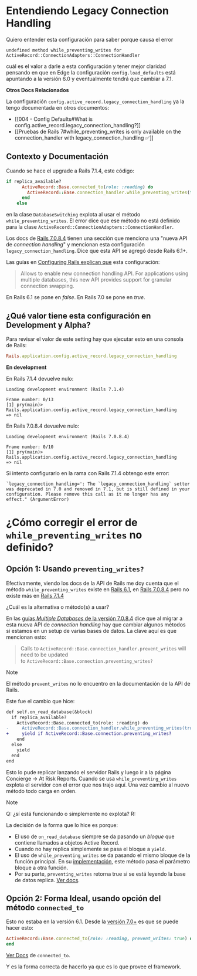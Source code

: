 # Entendiendo Legacy Connection Handling

Quiero entender esta configuración para saber porque causa el error
```
undefined method while_preventing_writes for ActiveRecord::ConnectionAdapters::ConnectionHandler
```

cuál es el valor a darle a esta configuración y tener mejor claridad pensando en que en Edge la configuración `config.load_defaults` está apuntando a la versión 6.0 y eventualmente tendrá que cambiar a 7.1.

**Otros Docs Relacionados**

La configuración `config.active_record.legacy_connection_handling` ya la tengo documentada en otros documentos:

- [[004 - Config Defaults#What is config.active_record.legacy_connection_handling?]]
- [[Pruebas de Rails 7#while_preventing_writes is only available on the connection_handler with legacy_connection_handling ✅]]

## Contexto y Documentación

Cuando se hace el upgrade a Rails 7.1.4, este código:
```ruby
if replica_available?
      ActiveRecord::Base.connected_to(role: :reading) do
        ActiveRecord::Base.connection_handler.while_preventing_writes(true, &block)
      end
    else
```

en la clase `DatabaseSwitching` explota al usar el método `while_preventing_writes`. El error dice que ese método no está definido para la clase `ActiveRecord::ConnectionAdapters::ConnectionHandler`.

Los docs de [Rails 7.0.8.4](https://guides.rubyonrails.org/v7.0.8.4/active_record_multiple_databases.html#migrate-to-the-new-connection-handling) tienen una sección que menciona una "nueva API de _connection handling_" y mencionan esta configuración `legacy_connection_handling`. Dice que esta API se agregó desde Rails 6.1+.

Las guías en [Configuring Rails explican que](https://guides.rubyonrails.org/v7.0.8.4/configuring.html#config-active-record-legacy-connection-handling) esta configuración:

> Allows to enable new connection handling API. For applications using multiple databases, this new API provides support for granular connection swapping.

En Rails 6.1 se pone en *false*. En Rails 7.0 se pone en *true*.

## ¿Qué valor tiene esta configuración en Development y Alpha?

Para revisar el valor de este setting hay que ejecutar esto en una consola de Rails:
```ruby
Rails.application.config.active_record.legacy_connection_handling
```

**En development**

En Rails 7.1.4 devuelve nulo:
```
Loading development environment (Rails 7.1.4)

Frame number: 0/13
[1] pry(main)> Rails.application.config.active_record.legacy_connection_handling
=> nil
```

En Rails 7.0.8.4 devuelve nulo:
```
Loading development environment (Rails 7.0.8.4)

Frame number: 0/10
[1] pry(main)> Rails.application.config.active_record.legacy_connection_handling
=> nil
```

Si intento configurarlo en la rama con Rails 7.1.4 obtengo este error:
```
`legacy_connection_handling=': The `legacy_connection_handling` setter was deprecated in 7.0 and removed in 7.1, but is still defined in your configuration. Please remove this call as it no longer has any effect." (ArgumentError)
```

# ¿Cómo corregir el error de `while_preventing_writes` no definido?

## Opción 1: Usando `preventing_writes?`

Efectivamente, viendo los docs de la API de Rails me doy cuenta que el método `while_preventing_writes` existe en [Rails 6.1](https://api.rubyonrails.org/v6.1/classes/ActiveRecord/ConnectionAdapters/ConnectionHandler.html#method-i-while_preventing_writes), en [Rails 7.0.8.4](https://api.rubyonrails.org/v7.0.8.4/classes/ActiveRecord/ConnectionAdapters/ConnectionHandler.html#method-i-while_preventing_writes) pero no existe más en [Rails 7.1.4](https://api.rubyonrails.org/v7.1.4/classes/ActiveRecord/ConnectionAdapters/ConnectionHandler.html)

¿Cuál es la alternativa o método(s) a usar?

En las [guías _Multiple Databases_ de la versión 7.0.8.4](https://guides.rubyonrails.org/v7.0.8.4/active_record_multiple_databases.html#migrate-to-the-new-connection-handling) dice que al migrar a esta nueva API de _connection handling_ hay que cambiar algunos métodos si estamos en un setup de varias bases de datos. La clave aquí es que mencionan esto:

> Calls to `ActiveRecord::Base.connection_handler.prevent_writes` will need to be updated to `ActiveRecord::Base.connection.preventing_writes?`

> [!Note]
> El método `prevent_writes` no lo encuentro en la documentación de la API de Rails.

Este fue el cambio que hice:
```diff
def self.on_read_database(&block)
  if replica_available?
    ActiveRecord::Base.connected_to(role: :reading) do
-     ActiveRecord::Base.connection_handler.while_preventing_writes(true, &block)
+     yield if ActiveRecord::Base.connection.preventing_writes?
    end
  else
    yield
  end
end
```

Esto lo pude replicar lanzando el servidor Rails y luego ir a la página Concierge -> At Risk Reports. Cuando se usa `while_preventing_writes` explota el servidor con el error que nos trajo aquí. Una vez cambio al nuevo método todo carga en orden.

> [!Note]
> Q: ¿sí está funcionando o simplemente no explota?
> R: 

La decisión de la forma que lo hice es porque:

- El uso de `on_read_database` siempre se da pasando un *bloque* que contiene llamados a objetos Active Record.
- Cuando no hay replica simplemente se pasa el bloque a `yield`.
- El uso de `while_preventing_writes` se da pasando el mismo bloque de la función principal. En su [implementación](https://api.rubyonrails.org/v7.1.4/classes/ActiveRecord/ConnectionHandling.html#method-i-while_preventing_writes), este método pasa el parámetro bloque a otra función.
- Por su parte, `preventing_writes` retorna true si se está leyendo la base de datos replica. [Ver docs](https://api.rubyonrails.org/v7.1.4/classes/ActiveRecord/ConnectionAdapters/AbstractAdapter.html#method-i-preventing_writes-3F).

## Opción 2: Forma Ideal, usando opción del método `connected_to`

Esto no estaba en la versión 6.1. Desde la [versión 7.0+](https://guides.rubyonrails.org/v7.0.8.4/active_record_multiple_databases.html#using-manual-connection-switching) es que se puede hacer esto:
```ruby
ActiveRecord::Base.connected_to(role: :reading, prevent_writes: true) do
end
```

[Ver Docs](https://guides.rubyonrails.org/v7.0.8.4/active_record_multiple_databases.html#using-manual-connection-switching) de `connected_to`.

Y es la forma correcta de hacerlo ya que es lo que provee el framework.